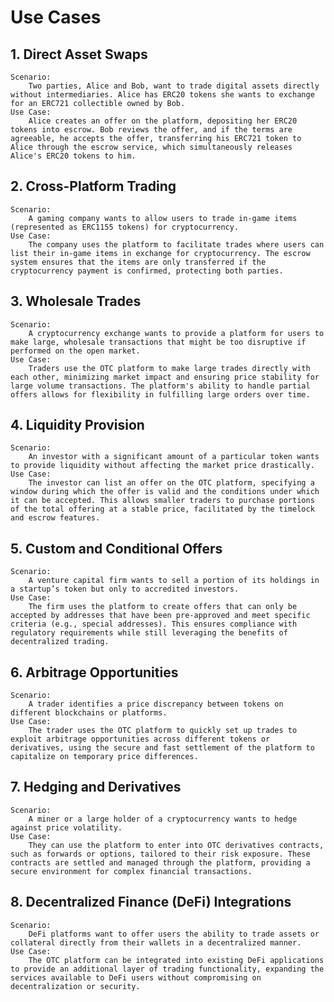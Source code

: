 # Use Cases

## 1. Direct Asset Swaps

    Scenario:
    	Two parties, Alice and Bob, want to trade digital assets directly without intermediaries. Alice has ERC20 tokens she wants to exchange for an ERC721 collectible owned by Bob.
    Use Case:
    	Alice creates an offer on the platform, depositing her ERC20 tokens into escrow. Bob reviews the offer, and if the terms are agreeable, he accepts the offer, transferring his ERC721 token to Alice through the escrow service, which simultaneously releases Alice's ERC20 tokens to him.

## 2. Cross-Platform Trading

    Scenario:
    	A gaming company wants to allow users to trade in-game items (represented as ERC1155 tokens) for cryptocurrency.
    Use Case:
    	The company uses the platform to facilitate trades where users can list their in-game items in exchange for cryptocurrency. The escrow system ensures that the items are only transferred if the cryptocurrency payment is confirmed, protecting both parties.

## 3. Wholesale Trades

    Scenario:
    	A cryptocurrency exchange wants to provide a platform for users to make large, wholesale transactions that might be too disruptive if performed on the open market.
    Use Case:
    	Traders use the OTC platform to make large trades directly with each other, minimizing market impact and ensuring price stability for large volume transactions. The platform's ability to handle partial offers allows for flexibility in fulfilling large orders over time.

## 4. Liquidity Provision

    Scenario:
    	An investor with a significant amount of a particular token wants to provide liquidity without affecting the market price drastically.
    Use Case:
    	The investor can list an offer on the OTC platform, specifying a window during which the offer is valid and the conditions under which it can be accepted. This allows smaller traders to purchase portions of the total offering at a stable price, facilitated by the timelock and escrow features.

## 5. Custom and Conditional Offers

    Scenario:
    	A venture capital firm wants to sell a portion of its holdings in a startup’s token but only to accredited investors.
    Use Case:
    	The firm uses the platform to create offers that can only be accepted by addresses that have been pre-approved and meet specific criteria (e.g., special addresses). This ensures compliance with regulatory requirements while still leveraging the benefits of decentralized trading.

## 6. Arbitrage Opportunities

    Scenario:
    	A trader identifies a price discrepancy between tokens on different blockchains or platforms.
    Use Case:
    	The trader uses the OTC platform to quickly set up trades to exploit arbitrage opportunities across different tokens or derivatives, using the secure and fast settlement of the platform to capitalize on temporary price differences.

## 7. Hedging and Derivatives

    Scenario:
    	A miner or a large holder of a cryptocurrency wants to hedge against price volatility.
    Use Case:
    	They can use the platform to enter into OTC derivatives contracts, such as forwards or options, tailored to their risk exposure. These contracts are settled and managed through the platform, providing a secure environment for complex financial transactions.

## 8. Decentralized Finance (DeFi) Integrations

    Scenario:
    	DeFi platforms want to offer users the ability to trade assets or collateral directly from their wallets in a decentralized manner.
    Use Case:
    	The OTC platform can be integrated into existing DeFi applications to provide an additional layer of trading functionality, expanding the services available to DeFi users without compromising on decentralization or security.
